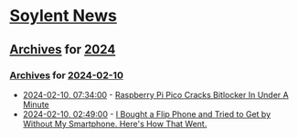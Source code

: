 # [Soylent News](../../../README.md)

## [Archives](../../index.md) for [2024](../index.md)

### [Archives](../../index.md) for [2024-02-10](index.md)

* [2024-02-10, 07:34:00](https://soylentnews.org/article.pl?sid=24/02/09/0225240&from=rss) - [Raspberry Pi Pico Cracks Bitlocker In Under A Minute](https://soylentnews.org/article.pl?sid=24/02/09/0225240&from=rss)
* [2024-02-10, 02:49:00](https://soylentnews.org/article.pl?sid=24/02/09/0217231&from=rss) - [I Bought a Flip Phone and Tried to Get by Without My Smartphone. Here's How That Went.](https://soylentnews.org/article.pl?sid=24/02/09/0217231&from=rss)
